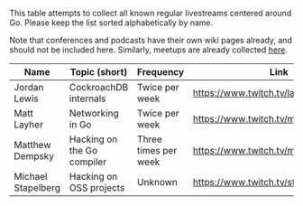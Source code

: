 This table attempts to collect all known regular livestreams centered around Go. Please keep the list sorted alphabetically by name.

Note that conferences and podcasts have their own wiki pages already, and should not be included here. Similarly, meetups are already collected [here](https://www.meetup.com/topics/go/).

|        Name        |    Topic (short)             |       Frequency      | Link | 
|--------------------|------------------------------|----------------------|------|
| Jordan Lewis       | CockroachDB internals        | Twice per week       | https://www.twitch.tv/large__data__bank |
| Matt Layher        | Networking in Go             | Twice per week       | https://www.twitch.tv/mdlayher |
| Matthew Dempsky    | Hacking on the Go compiler   | Three times per week | https://www.twitch.tv/mdempsky |
| Michael Stapelberg | Hacking on OSS projects      | Unknown              | https://www.twitch.tv/stapelberg |